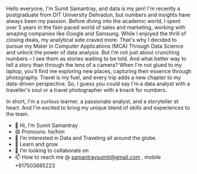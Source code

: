 Hello everyone, I'm Sumit Samantray, and data is my jam! I'm recently a postgraduate from DIT University Dehradun, but numbers and insights have always been my passion. Before diving into the academic world, I spent over 5 years in the fast-paced world of sales and marketing, working with amazing companies like Google and Samsung.
While I enjoyed the thrill of closing deals, my analytical side craved more. That's why I decided to pursue my Mater in Computer Applications (MCA) Through Data Science and unlock the power of data analysis. But I'm not just about crunching numbers – I see them as stories waiting to be told. And what better way to tell a story than through the lens of a camera?
When I'm not glued to my laptop, you'll find me exploring new places, capturing their essence through photography. Travel is my fuel, and every trip adds a new chapter to my data-driven perspective. So, I guess you could say I'm a data analyst with a traveller's soul or a travel photographer with a knack for numbers.

In short, I'm a curious learner, a passionate analyst, and a storyteller at heart. And I'm excited to bring my unique blend of skills and experiences to the  team.


- 👋 Hi, I’m Sumit Samantray
- 😄 Pronouns: he/him
- 👀 I’m interested in Data and Traveling all around the globe.
- 🌱 Learn and grow 
- 💞️ I’m looking to collaborate on 
- 📫 How to reach me @ samantraysumit@gmail.com , mobile +917503885223



<!---
sumitsamantray/sumitsamantray is a ✨ special ✨ repository because its `README.md` (this file) appears on your GitHub profile.
You can click the Preview link to take a look at your changes.
--->

